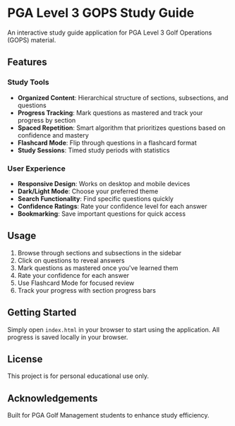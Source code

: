 # PGA Level 3 GOPS Study Guide

An interactive study guide application for PGA Level 3 Golf Operations (GOPS) material.

## Features

### Study Tools
- **Organized Content**: Hierarchical structure of sections, subsections, and questions
- **Progress Tracking**: Mark questions as mastered and track your progress by section
- **Spaced Repetition**: Smart algorithm that prioritizes questions based on confidence and mastery
- **Flashcard Mode**: Flip through questions in a flashcard format
- **Study Sessions**: Timed study periods with statistics

### User Experience
- **Responsive Design**: Works on desktop and mobile devices
- **Dark/Light Mode**: Choose your preferred theme
- **Search Functionality**: Find specific questions quickly
- **Confidence Ratings**: Rate your confidence level for each answer
- **Bookmarking**: Save important questions for quick access

## Usage

1. Browse through sections and subsections in the sidebar
2. Click on questions to reveal answers
3. Mark questions as mastered once you've learned them
4. Rate your confidence for each answer
5. Use Flashcard Mode for focused review
6. Track your progress with section progress bars

## Getting Started

Simply open `index.html` in your browser to start using the application. All progress is saved locally in your browser.

## License

This project is for personal educational use only.

## Acknowledgements

Built for PGA Golf Management students to enhance study efficiency. 